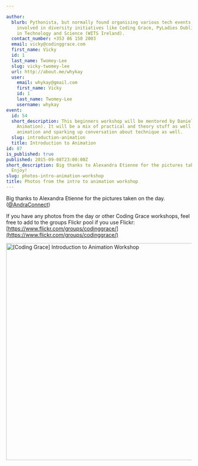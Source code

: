 ```yaml
---

author:
  blurb: Pythonista, but normally found organising various tech events, and now heavily
    involved in diversity initiatives like Coding Grace, PyLadies Dublin, and Women
    in Technology and Science (WITS Ireland).
  contact_number: +353 86 150 2003
  email: vicky@codinggrace.com
  first_name: Vicky
  id: 1
  last_name: Twomey-Lee
  slug: vicky-twomey-lee
  url: http://about.me/whykay
  user:
    email: whykay@gmail.com
    first_name: Vicky
    id: 1
    last_name: Twomey-Lee
    username: whykay
event:
  id: 54
  short_description: This beginners workshop will be mentored by Daniel Spencer (Giant
    Animation). It will be a mix of practical and theory stuff as well as studying
    animation and sparking up conversation about technique as well.
  slug: introduction-animation
  title: Introduction to Animation
id: 87
is_published: true
published: 2015-09-08T23:00:00Z
short_description: Big thanks to Alexandra Etienne for the pictures taken on the day.
  Enjoy!
slug: photos-intro-animation-workshop
title: Photos from the intro to animation workshop
---
```


Big thanks to Alexandra Etienne for the pictures taken on the day. ([@AndraConnect](https://twitter.com/AndraConnect))

If you have any photos from the day or other Coding Grace workshops, feel free to add to the groups Flickr pool if you use Flickr: [https://www.flickr.com/groups/codinggrace/](https://www.flickr.com/groups/codinggrace/)

<a data-flickr-embed="true" data-header="true" data-footer="true"  href="https://www.flickr.com/photos/whykay/albums/72157658386896732" title="[Coding Grace] Introduction to Animation Workshop"><img src="https://farm6.staticflickr.com/5792/21095124409_79d42c7172_c.jpg" width="800" height="588" alt="[Coding Grace] Introduction to Animation Workshop"></a><script async src="//embedr.flickr.com/assets/client-code.js" charset="utf-8"></script>